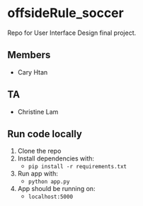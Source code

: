 # offsideRule_soccer

Repo for User Interface Design final project.

## Members
- Cary Htan

## TA
- Christine Lam

## Run code locally

1. Clone the repo
2. Install dependencies with: 
    - `pip install -r requirements.txt`
3. Run app with:
    - `python app.py`
4. App should be running on:
    - `localhost:5000`
